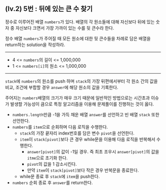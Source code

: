 ## (lv.2) 5번 : 뒤에 있는 큰 수 찾기

정수로 이루어진 배열 `numbers`가 있다. 배열의 각 원소들에 대해 자신보다 뒤에 있는 숫자 중 자신보다 크면서 가장 가까이 있는 수를 뒷 큰수라 한다.

정수 배열 `numbers`가 주어질 때 모든 원소에 대한 뒷 큰수들을 차례로 담은 배열을 return하는 solution을 작성하라.

---

- 4 <= `numbers`의 길이 <= 1,000,000
- 1 <= `numbers[i]`의 원소 <= 1,000,000

---

`stack`에 `numbers`의 원소를 push 하며 `stack`의 가장 뒤편에서부터 각 원소 간의 값을 비교, 조건에 부합할 경우 `answer`에 해당 원소의 값을 기록한다.

주어지는 `numbers`배열의 크기가 매우 크기 때문에 일반적인 방법으로는 시간초과 이슈가 발생할 가능성이 큼으로 특정 알고리즘을 이용해 문제풀이를 진행하는 것이 옳다.

- `numbers.length`만큼 -1을 가득 채운 배열 `answer`를 선언하고 빈 배열 `stack` 또한 선언한다.
- `numbers`를 `item`으로 순회하며 다음 로직을 수행한다.
  - `stack`의 가장 끝자리 index번호를 담은 변수 `pivot`을 선언한다.
  - `item`이 `stack[pivot]`보다 큰 경우 while문을 이용해 다음 로직을 반복해서 수행한다.
    - `answer[pivot]`의 값이 -1일 경우. 즉 최초 조우시 `answer[pivot]`의 값을 `itme`으로 초기화 한다.
    - `pivot`의 값을 1 감소시킨다.
    - 만약 `item`이 `stack[pivot]`보다 작은 경우 반복문을 종료한다.
  - while문 종료 후 `stack`에 `item`을 push한다.
- `numbers` 순회 종료 후 `answer`를 return한다.
